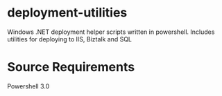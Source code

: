 # deployment-utilities

Windows .NET deployment helper scripts written in powershell.
Includes utilities for deploying to IIS, Biztalk and SQL 

# Source Requirements

Powershell 3.0

